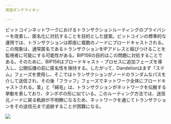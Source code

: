 ```yaml
---
用語ダンデライオン

---
```

ビットコインネットワークにおけるトランザクションルーティングのプライバシーを改善し、匿名化に対抗することを目的とした提案。ビットコインの標準的な運用では、トランザクションは即座に複数のノードにブロードキャストされる。この現象は、通常匿名であるトランザクションをIPアドレスと結びつけることを監視者に可能にする可能性がある。BIP156の目的はこの問題に対処することである。そのために、BIP156はブロードキャスト・プロセスに追加フェーズを導入し、公開伝播の前に匿名性を保持する。したがって、Dandelionはまず「ステム」フェーズを使用し、そこではトランザクションがノードのランダムなパスを介して送信され、その後「フラッフ」フェーズでネットワーク全体にブロードキャストされる。茎」と「綿毛」は、トランザクションがネットワークを伝搬する挙動を表しており、タンポポの形に似ている。このルーティング方法では、送信元ノードに戻る軌跡が不明瞭になるため、ネットワークを通じてトランザクションをその送信元まで追跡することが困難になる。

![](../../dictionnaire/assets/36.webp)